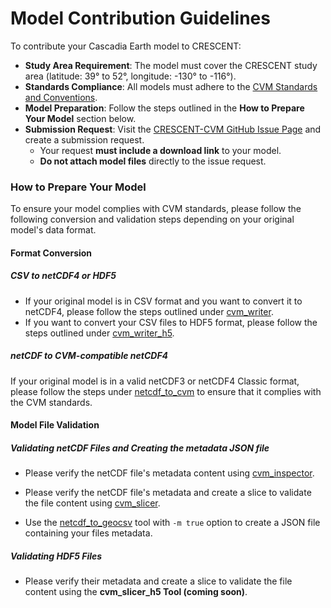 # Model Contribution Guidelines

To contribute your Cascadia Earth model to CRESCENT:

- **Study Area Requirement**: The model must cover the CRESCENT study area (latitude: 39° to 52°, longitude: -130° to -116°).
- **Standards Compliance**: All models must adhere to the <a href="./standards_and_conventions.html" target="_blank">CVM Standards and Conventions</a>.
- **Model Preparation**: Follow the steps outlined in the **How to Prepare Your Model** section below.
- **Submission Request**: Visit the <a href="https://github.com/cascadiaquakes/CRESCENT-CVM/issues" target="_blank">CRESCENT-CVM GitHub Issue Page</a> and create a submission request.
  - Your request **must include a download link** to your model.
  - **Do not attach model files** directly to the issue request.

### How to Prepare Your Model

To ensure your model complies with CVM standards, please follow the following conversion and validation steps depending on your original model's data format.

#### Format Conversion

##### CSV to netCDF4 or HDF5

- If your original model is in CSV format and you want to convert it to netCDF4, please follow the steps outlined under <a href="./usage/cvm_writer.html" target="_blank">cvm_writer</a>.
- If you want to convert your CSV files to HDF5 format, please follow the steps outlined under <a href="./usage/cvm_writer_h5.html" target="_blank">cvm_writer_h5</a>.

##### netCDF to CVM-compatible netCDF4

If your original model is in a valid netCDF3 or netCDF4 Classic format, please follow the steps under <a href="./usage/netcdf_to_cvm.html" target="_blank">netcdf_to_cvm</a> to ensure that it complies with the CVM standards.

#### Model File Validation

##### Validating netCDF Files and Creating the metadata JSON file

- Please verify the netCDF file's metadata content using <a href="./usage/cvm_inspector.html" target="_blank">cvm_inspector</a>.

- Please verify the netCDF file's metadata and create a slice to validate the file content using <a href="./usage/cvm_slicer.html" target="_blank">cvm_slicer</a>.

- Use the <a href="./usage/netcdf_to_geocsv.html" target="_blank">netcdf_to_geocsv</a> tool with `-m true` option to create a JSON file containing your files metadata.

##### Validating HDF5 Files

- Please verify their metadata and create a slice to validate the file content using the **cvm_slicer_h5 Tool (coming soon)**.
